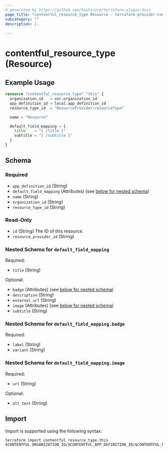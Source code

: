 ```yaml
---
# generated by https://github.com/hashicorp/terraform-plugin-docs
page_title: "contentful_resource_type Resource - terraform-provider-contentful"
subcategory: ""
description: |-
  
---
```


# contentful_resource_type (Resource)



## Example Usage

```terraform
resource "contentful_resource_type" "this" {
  organization_id   = var.organization_id
  app_definition_id = local.app_definition_id
  resource_type_id  = "ResourceProvider:resourceType"

  name = "Resource"

  default_field_mapping = {
    title    = "{ /title }"
    subtitle = "{ /subtitle }"
  }
}
```

<!-- schema generated by tfplugindocs -->
## Schema

### Required

- `app_definition_id` (String)
- `default_field_mapping` (Attributes) (see [below for nested schema](#nestedatt--default_field_mapping))
- `name` (String)
- `organization_id` (String)
- `resource_type_id` (String)

### Read-Only

- `id` (String) The ID of this resource.
- `resource_provider_id` (String)

<a id="nestedatt--default_field_mapping"></a>
### Nested Schema for `default_field_mapping`

Required:

- `title` (String)

Optional:

- `badge` (Attributes) (see [below for nested schema](#nestedatt--default_field_mapping--badge))
- `description` (String)
- `external_url` (String)
- `image` (Attributes) (see [below for nested schema](#nestedatt--default_field_mapping--image))
- `subtitle` (String)

<a id="nestedatt--default_field_mapping--badge"></a>
### Nested Schema for `default_field_mapping.badge`

Required:

- `label` (String)
- `variant` (String)


<a id="nestedatt--default_field_mapping--image"></a>
### Nested Schema for `default_field_mapping.image`

Required:

- `url` (String)

Optional:

- `alt_text` (String)

## Import

Import is supported using the following syntax:

```shell
terraform import contentful_resource_type.this $CONTENTFUL_ORGANIZATION_ID/$CONTENTFUL_APP_DEFINITION_ID/$CONTENTFUL_RESOURCE_TYPE_ID
```
